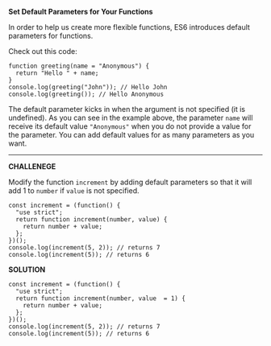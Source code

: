 **Set Default Parameters for Your Functions**


In order to help us create more flexible functions, ES6 introduces default parameters for functions.

Check out this code:

```
function greeting(name = "Anonymous") {
  return "Hello " + name;
}
console.log(greeting("John")); // Hello John
console.log(greeting()); // Hello Anonymous
```

The default parameter kicks in when the argument is not specified (it is undefined). As you can see in the example above, the parameter `name` will receive its default value `"Anonymous"` when you do not provide a value for the parameter. You can add default values for as many parameters as you want.

---------------------

**CHALLENEGE**

Modify the function `increment` by adding default parameters so that it will add 1 to `number` if `value` is not specified.

```
const increment = (function() {
  "use strict";
  return function increment(number, value) {
    return number + value;
  };
})();
console.log(increment(5, 2)); // returns 7
console.log(increment(5)); // returns 6
```

**SOLUTION**

```
const increment = (function() {
  "use strict";
  return function increment(number, value  = 1) {
    return number + value;
  };
})();
console.log(increment(5, 2)); // returns 7
console.log(increment(5)); // returns 6
```

